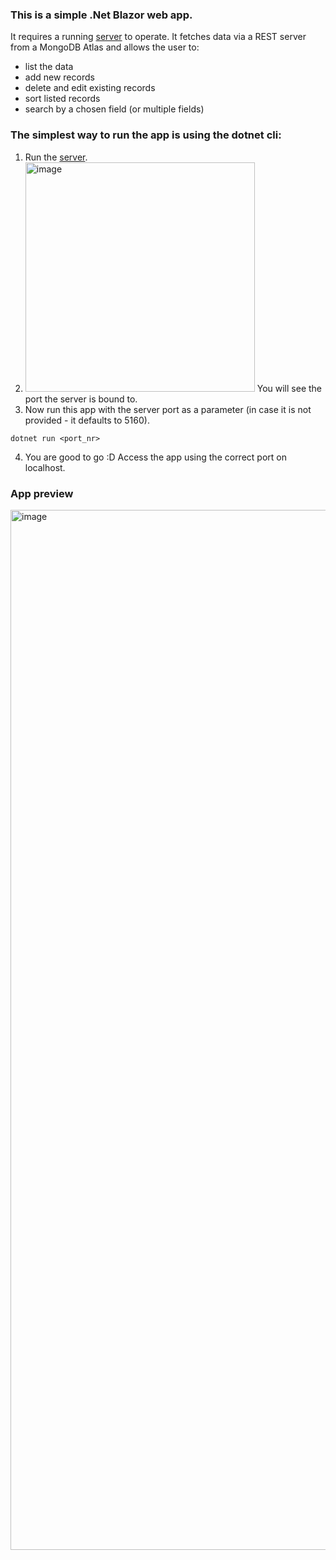 ### This is a simple .Net Blazor web app.
It requires a running [server](https://github.com/reczkok/MedicalClinicAppServer/tree/main?tab=readme-ov-file) to operate. 
It fetches data via a REST server from a MongoDB Atlas and allows the user to:
- list the data
- add new records
- delete and edit existing records
- sort listed records
- search by a chosen field (or multiple fields)

### The simplest way to run the app is using the dotnet cli:

1. Run the [server](https://github.com/reczkok/MedicalClinicAppServer/tree/main?tab=readme-ov-file).
2. <img width="367" alt="image" src="https://github.com/reczkok/MedicalClinicWebApp/assets/66403540/6f75fc41-d6af-4287-abf4-8dd0fc927060"> You will see the port the server is bound to.
3. Now run this app with the server port as a parameter (in case it is not provided - it defaults to 5160).
```
dotnet run <port_nr>
```
4. You are good to go :D Access the app using the correct port on localhost.

### App preview

<img width="1664" alt="image" src="https://github.com/reczkok/MedicalClinicWebApp/assets/66403540/44512ec8-605d-4fa0-abc8-268a66f544e4">

